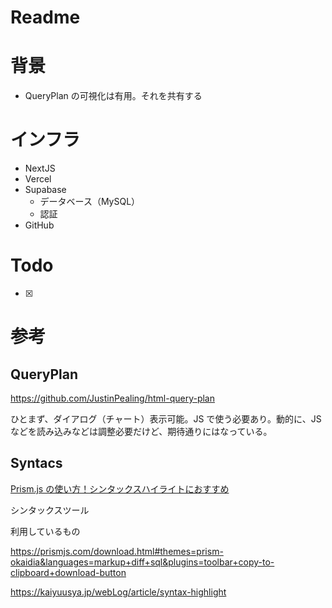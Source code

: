 # Readme

# 背景

- QueryPlan の可視化は有用。それを共有する

# インフラ

- NextJS
- Vercel
- Supabase
  - データベース（MySQL）
  - 認証
- GitHub

# Todo

- [x]

# 参考

## QueryPlan

https://github.com/JustinPealing/html-query-plan

ひとまず、ダイアログ（チャート）表示可能。JS で使う必要あり。動的に、JS などを読み込みなどは調整必要だけど、期待通りにはなっている。

## Syntacs

[Prism.js の使い方！シンタックスハイライトにおすすめ](https://dezanari.com/prismjs/)

シンタックスツール

利用しているもの

https://prismjs.com/download.html#themes=prism-okaidia&languages=markup+diff+sql&plugins=toolbar+copy-to-clipboard+download-button

https://kaiyuusya.jp/webLog/article/syntax-highlight

